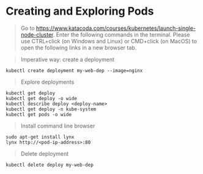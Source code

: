 # Creating and Exploring Pods
> Go to https://www.katacoda.com/courses/kubernetes/launch-single-node-cluster. Enter the following commands in the terminal.
Please use CTRL+click (on Windows and Linux) or CMD+click (on MacOS) to open the following links in a new browser tab.

> Imperative way: create a deployment 
```
kubectl create deployment my-web-dep --image=nginx
```

> Explore deployments
```
kubectl get deploy
kubectl get deploy -o wide
kubectl describe deploy <deploy-name>
kubectl get deploy -n kube-system
kubectl get pods -o wide
```
> Install command line browser
```
sudo apt-get install lynx
lynx http://<pod-ip-address>:80
```

> Delete deployment
```
kubectl delete deploy my-web-dep
```
